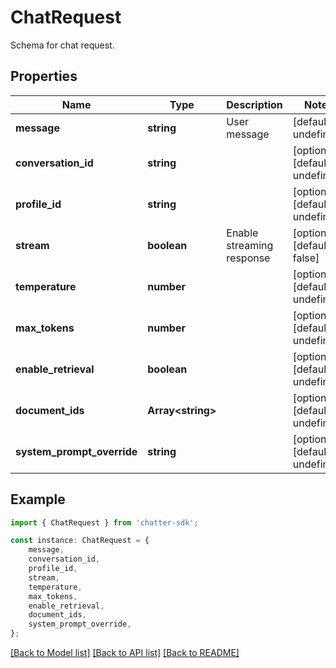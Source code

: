 # ChatRequest

Schema for chat request.

## Properties

Name | Type | Description | Notes
------------ | ------------- | ------------- | -------------
**message** | **string** | User message | [default to undefined]
**conversation_id** | **string** |  | [optional] [default to undefined]
**profile_id** | **string** |  | [optional] [default to undefined]
**stream** | **boolean** | Enable streaming response | [optional] [default to false]
**temperature** | **number** |  | [optional] [default to undefined]
**max_tokens** | **number** |  | [optional] [default to undefined]
**enable_retrieval** | **boolean** |  | [optional] [default to undefined]
**document_ids** | **Array&lt;string&gt;** |  | [optional] [default to undefined]
**system_prompt_override** | **string** |  | [optional] [default to undefined]

## Example

```typescript
import { ChatRequest } from 'chatter-sdk';

const instance: ChatRequest = {
    message,
    conversation_id,
    profile_id,
    stream,
    temperature,
    max_tokens,
    enable_retrieval,
    document_ids,
    system_prompt_override,
};
```

[[Back to Model list]](../README.md#documentation-for-models) [[Back to API list]](../README.md#documentation-for-api-endpoints) [[Back to README]](../README.md)
